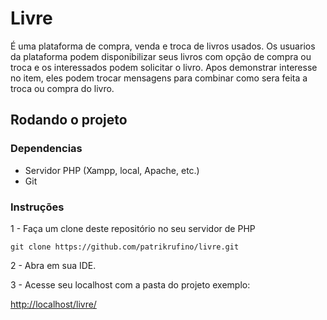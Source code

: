 # <b>Livre</b>
É uma plataforma de compra, venda e troca de livros usados. Os usuarios da
plataforma podem disponibilizar seus livros com opção de compra ou troca
e os interessados podem solicitar o livro. Apos demonstrar interesse no
item, eles podem trocar mensagens para combinar como sera feita a troca 
ou compra do livro.

## Rodando o  projeto

### Dependencias

* Servidor PHP (Xampp, local, Apache, etc.)
* Git

### Instruções

1 - Faça um clone deste repositório no seu servidor de PHP
```
git clone https://github.com/patrikrufino/livre.git
```

2 - Abra em sua IDE.

3 - Acesse seu localhost com a pasta do projeto exemplo:

[http://localhost/livre/](http://localhost/livre/)
